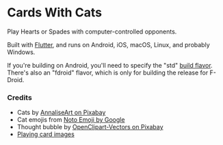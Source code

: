 # Cards With Cats

Play Hearts or Spades with computer-controlled opponents.

Built with [Flutter](https://flutter.dev), and runs on Android, iOS, macOS, Linux, and probably Windows.

If you're building on Android, you'll need to specify the "std" [build flavor](https://flutter.dev/docs/deployment/flavors). There's also an "fdroid" flavor, which is only for building the release for F-Droid.

### Credits
- Cats by [AnnaliseArt on Pixabay](https://pixabay.com/illustrations/cats-hanging-cats-kitty-cat-paw-3611310/)
- Cat emojis from [Noto Emoji by Google](https://github.com/googlefonts/noto-emoji/)
- Thought bubble by [OpenClipart-Vectors on Pixabay](https://pixabay.com/vectors/balloon-bubble-speech-thought-150981/)
- [Playing card images](https://code.google.com/archive/p/vector-playing-cards/)
